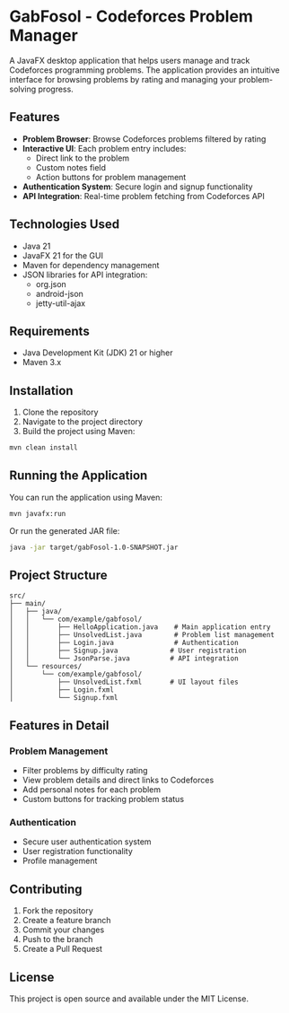 # GabFosol - Codeforces Problem Manager

A JavaFX desktop application that helps users manage and track Codeforces programming problems. The application provides an intuitive interface for browsing problems by rating and managing your problem-solving progress.

## Features

- **Problem Browser**: Browse Codeforces problems filtered by rating
- **Interactive UI**: Each problem entry includes:
  - Direct link to the problem
  - Custom notes field
  - Action buttons for problem management
- **Authentication System**: Secure login and signup functionality
- **API Integration**: Real-time problem fetching from Codeforces API

## Technologies Used

- Java 21
- JavaFX 21 for the GUI
- Maven for dependency management
- JSON libraries for API integration:
  - org.json
  - android-json
  - jetty-util-ajax

## Requirements

- Java Development Kit (JDK) 21 or higher
- Maven 3.x

## Installation

1. Clone the repository
2. Navigate to the project directory
3. Build the project using Maven:
```bash
mvn clean install
```

## Running the Application

You can run the application using Maven:

```bash
mvn javafx:run
```

Or run the generated JAR file:

```bash
java -jar target/gabFosol-1.0-SNAPSHOT.jar
```

## Project Structure

```
src/
├── main/
│   ├── java/
│   │   └── com/example/gabfosol/
│   │       ├── HelloApplication.java    # Main application entry
│   │       ├── UnsolvedList.java        # Problem list management
│   │       ├── Login.java               # Authentication
│   │       ├── Signup.java             # User registration
│   │       └── JsonParse.java          # API integration
│   └── resources/
│       └── com/example/gabfosol/
│           ├── UnsolvedList.fxml       # UI layout files
│           ├── Login.fxml
│           └── Signup.fxml
```

## Features in Detail

### Problem Management
- Filter problems by difficulty rating
- View problem details and direct links to Codeforces
- Add personal notes for each problem
- Custom buttons for tracking problem status

### Authentication
- Secure user authentication system
- User registration functionality
- Profile management

## Contributing

1. Fork the repository
2. Create a feature branch
3. Commit your changes
4. Push to the branch
5. Create a Pull Request

## License

This project is open source and available under the MIT License.